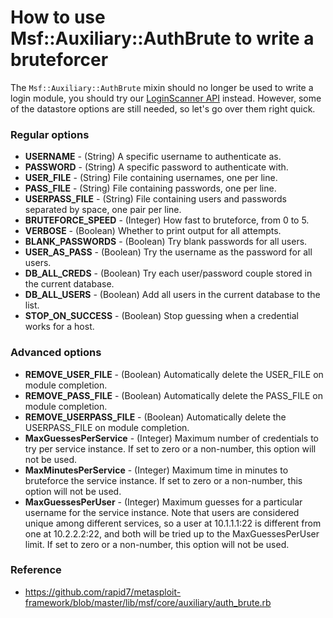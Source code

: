 # How to use Msf::Auxiliary::AuthBrute to write a bruteforcer
The ```Msf::Auxiliary::AuthBrute``` mixin should no longer be used to write a login module, you should try our [LoginScanner API](https://github.com/rapid7/metasploit-framework/wiki/Creating-Metasploit-Framework-LoginScanners) instead. However, some of the datastore options are still needed, so let's go over them right quick.

### Regular options

* **USERNAME** - (String) A specific username to authenticate as.
* **PASSWORD** - (String) A specific password to authenticate with.
* **USER_FILE** - (String) File containing usernames, one per line.
* **PASS_FILE** - (String) File containing passwords, one per line.
* **USERPASS_FILE** - (String) File containing users and passwords separated by space, one pair per line.
* **BRUTEFORCE_SPEED** - (Integer) How fast to bruteforce, from 0 to 5.
* **VERBOSE** - (Boolean) Whether to print output for all attempts.
* **BLANK_PASSWORDS** - (Boolean) Try blank passwords for all users.
* **USER_AS_PASS** - (Boolean) Try the username as the password for all users.
* **DB_ALL_CREDS** - (Boolean) Try each user/password couple stored in the current database.
* **DB_ALL_USERS** - (Boolean) Add all users in the current database to the list.
* **STOP_ON_SUCCESS** - (Boolean) Stop guessing when a credential works for a host.

### Advanced options

* **REMOVE_USER_FILE** - (Boolean) Automatically delete the USER_FILE on module completion.
* **REMOVE_PASS_FILE** - (Boolean) Automatically delete the PASS_FILE on module completion.
* **REMOVE_USERPASS_FILE** - (Boolean) Automatically delete the USERPASS_FILE on module completion.
* **MaxGuessesPerService** - (Integer) Maximum number of credentials to try per service instance. If set to zero or a non-number, this option will not be used.
* **MaxMinutesPerService** - (Integer) Maximum time in minutes to bruteforce the service instance. If set to zero or a non-number, this option will not be used.
* **MaxGuessesPerUser** - (Integer) Maximum guesses for a particular username for the service instance. Note that users are considered unique among different services, so a user at 10.1.1.1:22 is different from one at 10.2.2.2:22, and both will be tried up to the MaxGuessesPerUser limit.	If set to zero or a non-number, this option will not be used.

### Reference

- <https://github.com/rapid7/metasploit-framework/blob/master/lib/msf/core/auxiliary/auth_brute.rb>

